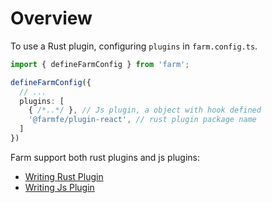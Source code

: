 
# Overview
To use a Rust plugin, configuring `plugins` in `farm.config.ts`.

```ts
import { defineFarmConfig } from 'farm';

defineFarmConfig({
  // ...
  plugins: [
    { /*..*/ }, // Js plugin, a object with hook defined
    '@farmfe/plugin-react', // rust plugin package name
  ]
})

```

Farm support both rust plugins and js plugins:

* [Writing Rust Plugin](/docs/plugins/writing-plugins/rust-plugin)
* [Writing Js Plugin](/docs/plugins/writing-plugins/js-plugin)
<!-- * [Writing Runtime Plugin](/docs/plugins/writing-plugins/runtime-plugin) -->